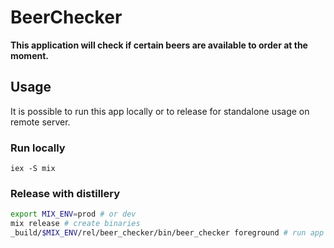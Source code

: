 # BeerChecker

**This application will check if certain beers are available to order at the moment.**

## Usage
It is possible to run this app locally or to release for standalone usage on remote server.

### Run locally
`iex -S mix`

### Release with distillery
```bash
export MIX_ENV=prod # or dev
mix release # create binaries
_build/$MIX_ENV/rel/beer_checker/bin/beer_checker foreground # run app in foreground
```



